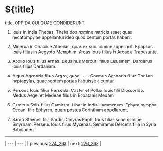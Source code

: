 # ${title}

title. OPPIDA QUI QUAE CONDIDERUNT.



1. Iouis in India Thebas, Thebaidos nomine nutricis suae; quae hecatompylae appellantur ideo quod centum portas habent.



2. Minerua in Chalcide Athenas, quas ex suo nomine appellauit. Epaphus Iouis filius in Aegypto Memphim. Arcas Iouis filius in Arcadia Trapezunta.



3. Apollo Iouis filius Arnas. Eleusinus Mercurii filius Eleusinem. Dardanus Iouis filius Dardaniam.



4. Argus Agenoris filius Argos, quae . . . . Cadmus Agenoris filius Thebas heptapylas, quae septem portas habuisse dicuntur.



5. Perseus Iouis filius Perseida. Castor et Pollux Iouis filii Dioscorida. Medus Aegei et Medeae filius in Ecbatanis Medam.



6. Camirus Solis filius Camiram. Liber in India Hammonem. Ephyre nympha Oceani filia Ephyren, quam postea Corinthum appellarunt.



7. Sardo Stheneli filia Sardis. Cinyras Paphi filius filiae suae nomine Smyrnam. Perseus Iouis filius Mycenas. Semiramis Dercetis filia in Syria Babylonem.



---

| --- | --- |
| previous: [274_268](../274_268/) | next: [276_268](../276_268/) |